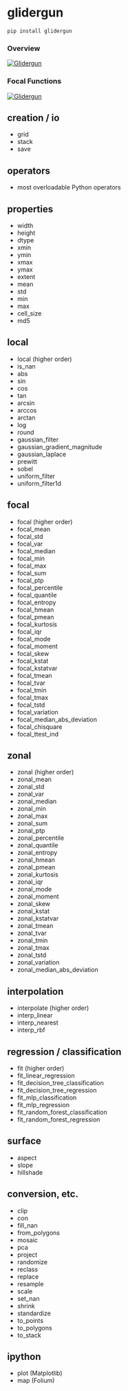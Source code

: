 # glidergun

```
pip install glidergun
```

### Overview
[![Glidergun](https://img.youtube.com/vi/Am0krE5AJiU/0.jpg)](https://youtu.be/Am0krE5AJiU)

### Focal Functions
[![Glidergun](https://img.youtube.com/vi/gA_wEAaAoa8/0.jpg)](https://youtu.be/gA_wEAaAoa8)

## creation / io
- grid
- stack
- save

## operators
- most overloadable Python operators

## properties
- width
- height
- dtype
- xmin
- ymin
- xmax
- ymax
- extent
- mean
- std
- min
- max
- cell_size
- md5

## local
- local (higher order)
- is_nan
- abs
- sin
- cos
- tan
- arcsin
- arccos
- arctan
- log
- round
- gaussian_filter
- gaussian_gradient_magnitude
- gaussian_laplace
- prewitt
- sobel
- uniform_filter
- uniform_filter1d

## focal
- focal (higher order)
- focal_mean
- focal_std
- focal_var
- focal_median
- focal_min
- focal_max
- focal_sum
- focal_ptp
- focal_percentile
- focal_quantile
- focal_entropy
- focal_hmean
- focal_pmean
- focal_kurtosis
- focal_iqr
- focal_mode
- focal_moment
- focal_skew
- focal_kstat
- focal_kstatvar
- focal_tmean
- focal_tvar
- focal_tmin
- focal_tmax
- focal_tstd
- focal_variation
- focal_median_abs_deviation
- focal_chisquare
- focal_ttest_ind

## zonal
- zonal (higher order)
- zonal_mean
- zonal_std
- zonal_var
- zonal_median
- zonal_min
- zonal_max
- zonal_sum
- zonal_ptp
- zonal_percentile
- zonal_quantile
- zonal_entropy
- zonal_hmean
- zonal_pmean
- zonal_kurtosis
- zonal_iqr
- zonal_mode
- zonal_moment
- zonal_skew
- zonal_kstat
- zonal_kstatvar
- zonal_tmean
- zonal_tvar
- zonal_tmin
- zonal_tmax
- zonal_tstd
- zonal_variation
- zonal_median_abs_deviation

## interpolation
- interpolate (higher order)
- interp_linear
- interp_nearest
- interp_rbf

## regression / classification
- fit (higher order)
- fit_linear_regression
- fit_decision_tree_classification
- fit_decision_tree_regression
- fit_mlp_classification
- fit_mlp_regression
- fit_random_forest_classification
- fit_random_forest_regression

## surface
- aspect
- slope
- hillshade

## conversion, etc.
- clip
- con
- fill_nan
- from_polygons
- mosaic
- pca
- project
- randomize
- reclass
- replace
- resample
- scale
- set_nan
- shrink
- standardize
- to_points
- to_polygons
- to_stack

## ipython
- plot (Matplotlib)
- map (Folium)

